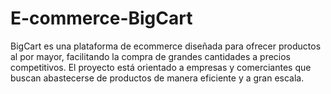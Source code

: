 # E-commerce-BigCart
BigCart es una plataforma de ecommerce diseñada para ofrecer productos al por mayor, facilitando la compra de grandes cantidades a precios competitivos. El proyecto está orientado a empresas y comerciantes que buscan abastecerse de productos de manera eficiente y a gran escala.
